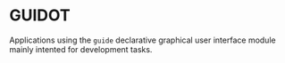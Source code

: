 # GUIDOT

Applications using the `guide` declarative graphical user interface
module mainly intented for development tasks.
